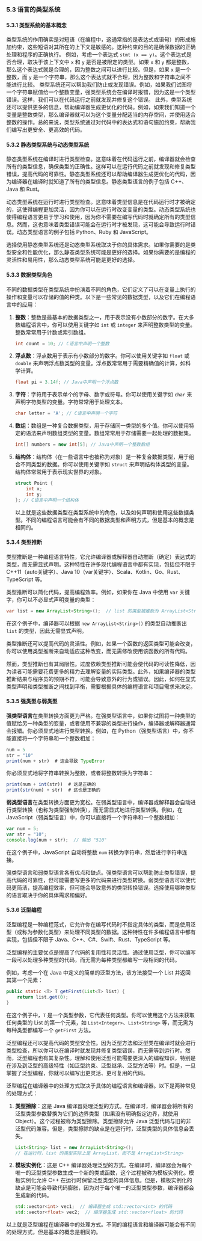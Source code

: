 ### 5.3 语言的类型系统

#### 5.3.1 类型系统的基本概念

类型系统的作用确实是对短语（在编程中，这通常指的是表达式或语句）的形成施加约束，这些短语对其所在的上下文是敏感的。这种约束的目的是确保数据的正确处理和程序的正确执行。
例如，考虑一个表达式 `stmt (x == y)`。这个表达式是否合理，取决于该上下文中 `x` 和 `y` 是否是被限定的类型。如果 `x` 和 `y` 都是整数，那么这个表达式就是合理的，因为整数之间可以进行比较。但是，如果 `x` 是一个整数，而 `y` 是一个字符串，那么这个表达式就不合理，因为整数和字符串之间不能进行比较。
类型系统还可以帮助我们防止或发现错误。例如，如果我们试图将一个字符串赋值给一个整数变量，强类型系统会在编译时报错，因为这是一个类型错误。这样，我们可以在代码运行之前就发现并修复这个错误。
此外，类型系统还可以提供更多的信息，帮助编译器生成更优化的代码。例如，如果我们知道一个变量是整数类型，那么编译器就可以为这个变量分配适当的内存空间，并使用适合整数的操作。总的来说，类型系统通过对代码中的表达式和语句施加约束，帮助我们编写出更安全、更高效的代码。

#### 5.3.2 静态类型系统与动态类型系统

静态类型系统在编译时进行类型检查。这意味着在代码运行之前，编译器就会检查所有的类型信息，确保类型的正确性。这样可以在运行代码之前就发现和修复类型错误，提高代码的可靠性。静态类型系统还可以帮助编译器生成更优化的代码，因为编译器在编译时就知道了所有的类型信息。静态类型语言的例子包括 C++、Java 和 Rust。

动态类型系统在运行时进行类型检查。这意味着类型信息是在代码运行时才被确定的，这使得编程更加灵活，因为你可以在运行时改变变量的类型。动态类型系统也使得编程语言更易于学习和使用，因为你不需要在编写代码时就确定所有的类型信息。然而，这也意味着类型错误可能会在运行时才被发现，这可能会导致运行时错误。动态类型语言的例子包括 Python、Ruby 和 JavaScript。

选择使用静态类型系统还是动态类型系统取决于你的具体需求。如果你需要的是类型安全和性能优化，那么静态类型系统可能是更好的选择。如果你需要的是编程的灵活性和易用性，那么动态类型系统可能是更好的选择。

#### 5.3.3 数据类型角色

不同的数据类型在类型系统中扮演着不同的角色，它们定义了可以在变量上执行的操作和变量可以存储的值的种类。以下是一些常见的数据类型，以及它们在编程语言中的应用：

1. **整数**：整数是最基本的数据类型之一，用于表示没有小数部分的数字。在大多数编程语言中，你可以使用关键字如 `int` 或 `integer` 来声明整数类型的变量。整数常常用于计数或索引数组。

   ```c
   int count = 10; // C语言中声明一个整数
   ```
2. **浮点数**：浮点数用于表示有小数部分的数字。你可以使用关键字如 `float` 或 `double` 来声明浮点数类型的变量。浮点数常常用于需要精确值的计算，如科学计算。

   ```java
   float pi = 3.14f; // Java中声明一个浮点数
   ```
3. **字符**：字符用于表示单个的字母、数字或符号。你可以使用关键字如 `char` 来声明字符类型的变量。字符常常用于处理文本。

   ```c
   char letter = 'A'; // C语言中声明一个字符
   ```
4. **数组**：数组是一种复合数据类型，用于存储同一类型的多个值。你可以使用特定的语法来声明数组类型的变量。数组常常用于存储需要一起处理的数据集。

   ```java
   int[] numbers = new int[5]; // Java中声明一个整数数组
   ```
5. **结构体**：结构体（在一些语言中也被称为对象）是一种复合数据类型，用于组合不同类型的数据。你可以使用关键字如 `struct` 来声明结构体类型的变量。结构体常常用于表示现实世界的对象。

   ```c
   struct Point {
       int x;
       int y;
   }; // C语言中声明一个结构体
   ```

   以上就是这些数据类型在类型系统中的角色，以及如何声明和使用这些数据类型。不同的编程语言可能会有不同的数据类型和声明方式，但是基本的概念是相同的。

#### 5.3.4 类型推断

类型推断是一种编程语言特性，它允许编译器或解释器自动推断（确定）表达式的类型，而无需显式声明。这种特性在许多现代编程语言中都有实现，包括但不限于 C++11（auto关键字）、Java 10（var关键字）、Scala、Kotlin、Go、Rust、TypeScript 等。

类型推断可以简化代码，提高编程效率。例如，如果你在 Java 中使用 `var` 关键字，你可以不必显式声明变量的类型：

```java
var list = new ArrayList<String>();  // list 的类型被推断为 ArrayList<String>
```

在这个例子中，编译器可以根据 `new ArrayList<String>()` 的类型自动推断出 `list` 的类型，因此无需显式声明。

类型推断还可以提高代码的灵活性。例如，如果一个函数的返回类型可能会改变，你可以使用类型推断来自动适应这种改变，而无需修改使用该函数的所有代码。

然而，类型推断也有其局限性。过度依赖类型推断可能会使代码的可读性降低，因为读者可能需要花费更多的精力去理解变量的实际类型。此外，如果编译器的类型推断结果与程序员的预期不符，可能会导致意外的行为或错误。因此，如何在显式类型声明和类型推断之间找到平衡，需要根据具体的编程语言和项目需求来决定。

#### 5.3.5 强类型与弱类型

**强类型语言**在类型转换方面更为严格。在强类型语言中，如果你试图将一种类型的值赋给另一种类型的变量，或者使用不兼容的类型进行操作，编译器或解释器通常会报错。你必须显式地进行类型转换。例如，在 Python（强类型语言）中，你不能直接将一个字符串和一个整数相加：

```javascript
num = 5
str = "10"
print(num + str)  # 这会导致 TypeError
```

你必须显式地将字符串转换为整数，或者将整数转换为字符串：

```javascript
print(num + int(str))  # 这是正确的
print(str(num) + str)  # 这也是正确的
```

**弱类型语言**在类型转换方面更为宽松。在弱类型语言中，编译器或解释器会自动进行类型转换（也称为类型强制转换），而无需显式地进行类型转换。例如，在 JavaScript（弱类型语言）中，你可以直接将一个字符串和一个整数相加：

```javascript
var num = 5;
var str = "10";
console.log(num + str);  // 输出 "510"
```

在这个例子中，JavaScript 自动将整数 `num` 转换为字符串，然后进行字符串连接。

强类型语言和弱类型语言各有优点和缺点。强类型语言可以帮助防止类型错误，提高代码的可靠性，但可能需要写更多的代码来进行类型转换。弱类型语言可以使代码更简洁，提高编程效率，但可能会导致意外的类型转换错误。选择使用哪种类型的语言取决于你的具体需求和偏好。

#### 5.3.6 泛型编程

泛型编程是一种编程范式，它允许你在编写代码时不指定具体的类型，而是使用泛型（或称为参数化类型）来处理不同类型的数据。这种特性在许多编程语言中都有实现，包括但不限于 Java、C++、C#、Swift、Rust、TypeScript 等。

泛型编程的主要优点是提高了代码的复用性和灵活性。通过使用泛型，你可以编写一段可以处理多种类型的代码，而无需为每种类型都编写一段相同的代码。

例如，考虑一个在 Java 中定义的简单的泛型方法，该方法接受一个 List 并返回其第一个元素：

```java
public static <T> T getFirst(List<T> list) {
    return list.get(0);
}
```

在这个例子中，`T` 是一个类型参数，它代表任何类型。你可以使用这个方法来获取任何类型的 List 的第一个元素，如 `List<Integer>`、`List<String>` 等，而无需为每种类型都编写一个 `getFirst` 方法。

泛型编程还可以提高代码的类型安全性。因为泛型方法和泛型类在编译时就会进行类型检查，所以你可以在编译时就发现并修复类型错误，而无需等到运行时。然而，泛型编程也有其复杂性。理解和使用泛型可能需要更深入的编程知识，特别是在涉及到泛型的高级特性（如泛型约束、泛型继承、泛型方法等）时。但是，一旦掌握了泛型编程，你就可以编写出更灵活、更可复用的代码。

泛型编程在编译器中的处理方式取决于具体的编程语言和编译器。以下是两种常见的处理方式：

1. **类型擦除**：这是 Java 编译器处理泛型的方式。在编译时，编译器会将所有的泛型类型参数替换为它们的边界类型（如果没有明确指定边界，就使用 Object）。这个过程被称为类型擦除。类型擦除允许 Java 泛型代码与旧的非泛型代码兼容。但是，类型擦除的缺点是在运行时，泛型类型的具体信息会丢失。

   ```java
   List<String> list = new ArrayList<String>();
   // 在运行时，list 的类型实际上是 ArrayList，而不是 ArrayList<String>
   ```
2. **模板实例化**：这是 C++ 编译器处理泛型的方式。在编译时，编译器会为每个唯一的泛型类型参数生成一个新的类或函数，这个过程被称为模板实例化。模板实例化允许 C++ 在运行时保留泛型类型的具体信息。但是，模板实例化的缺点是可能会导致代码膨胀，因为对于每个唯一的泛型类型参数，编译器都会生成新的代码。

   ```cpp
   std::vector<int> vec1;  // 编译器生成 std::vector<int> 的代码
   std::vector<float> vec2;  // 编译器生成 std::vector<float> 的代码
   ```

以上就是泛型编程在编译器中的处理方式。不同的编程语言和编译器可能会有不同的处理方式，但是基本的概念是相同的。
